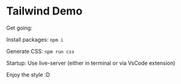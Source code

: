 # Tailwind Demo

Get going:

Install packages: `npm i`

Generate CSS: `npm run css`

Startup: Use live-server (either in terminal or via VsCode extension)

Enjoy the style :D